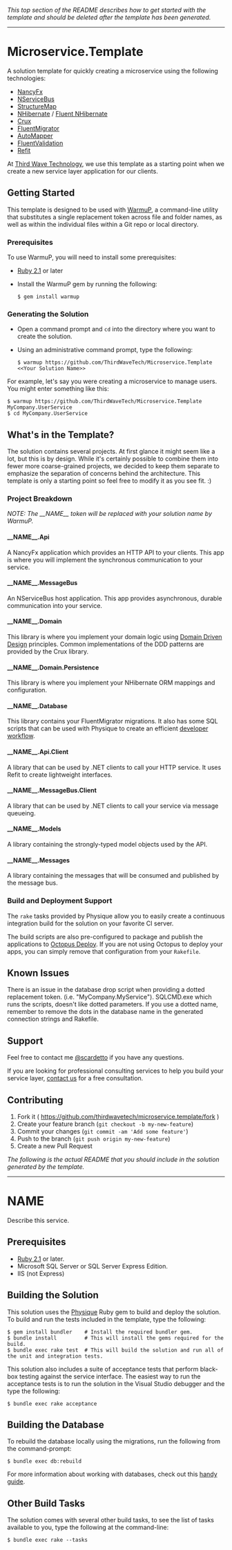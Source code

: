 *This top section of the README describes how to get started with the template and should be deleted after the template has been generated.*

***
# Microservice.Template

A solution template for quickly creating a microservice using the following technologies:

* [NancyFx](http://nancyfx.org)
* [NServiceBus](http://particular.net/nservicebus)
* [StructureMap](http://structuremap.github.io/)
* [NHibernate](http://nhibernate.info/) / [Fluent NHibernate](http://www.fluentnhibernate.org/)
* [Crux](https://github.com/scardetto/Crux)
* [FluentMigrator](https://github.com/schambers/fluentmigrator)
* [AutoMapper](http://automapper.org/)
* [FluentValidation](https://github.com/JeremySkinner/FluentValidation)
* [Refit](https://github.com/paulcbetts/refit)

At [Third Wave Technology](http://www.thirdwave.it), we use this template as a starting point when we create a new service layer application for our clients.

## Getting Started

This template is designed to be used with [WarmuP](https://github.com/chucknorris/warmup), a command-line utility that substitutes a single replacement token across file and folder names, as well as within the individual files within a Git repo or local directory.

### Prerequisites

To use WarmuP, you will need to install some prerequisites:

* [Ruby 2.1](https://github.com/scardetto/physique/blob/master/RUBY_SETUP.md) or later
* Install the WarmuP gem by running the following:

    ```
    $ gem install warmup
    ```

### Generating the Solution

* Open a command prompt and `cd` into the directory where you want to create the solution.
* Using an administrative command prompt, type the following:

    ```
    $ warmup https://github.com/ThirdWaveTech/Microservice.Template <<Your Solution Name>>
    ```

For example, let's say you were creating a microservice to manage users. You might enter something like this:

```
$ warmup https://github.com/ThirdWaveTech/Microservice.Template MyCompany.UserService
$ cd MyCompany.UserService
```

## What's in the Template?

The solution contains several projects.  At first glance it might seem like a lot, but this is by design.  While it's certainly possible to combine them into fewer more coarse-grained projects, we decided to keep them separate to emphasize the separation of concerns behind the architecture. This template is only a starting point so feel free to modify it as you see fit. :)

### Project Breakdown

*NOTE: The \_\_NAME\_\_ token will be replaced with your solution name by WarmuP.*

#### \_\_NAME\_\_.Api

A NancyFx application which provides an HTTP API to your clients.  This app is where you will implement the synchronous communication to your service.

#### \_\_NAME\_\_.MessageBus

An NServiceBus host application. This app provides asynchronous, durable communication into your service.

#### \_\_NAME\_\_.Domain

This library is where you implement your domain logic using [Domain Driven Design](http://en.wikipedia.org/wiki/Domain-driven_design) principles. Common implementations of the DDD patterns are provided by the Crux library. 

#### \_\_NAME\_\_.Domain.Persistence

This library is where you implement your NHibernate ORM mappings and configuration.

#### \_\_NAME\_\_.Database

This library contains your FluentMigrator migrations.  It also has some SQL scripts that can be used with Physique to create an efficient [developer workflow](https://github.com/scardetto/physique/blob/master/FLUENT_MIGRATOR.md).

#### \_\_NAME\_\_.Api.Client

A library that can be used by .NET clients to call your HTTP service. It uses Refit to create lightweight interfaces.

#### \_\_NAME\_\_.MessageBus.Client

A library that can be used by .NET clients to call your service via message queueing.

#### \_\_NAME\_\_.Models

A library containing the strongly-typed model objects used by the API.

#### \_\_NAME\_\_.Messages

A library containing the messages that will be consumed and published by the message bus.

### Build and Deployment Support

The `rake` tasks provided by Physique allow you to easily create a continuous integration build for the solution on your favorite CI server.

The build scripts are also pre-configured to package and publish the applications to [Octopus Deploy](https://octopusdeploy.com).  If you are not using Octopus to deploy your apps, you can simply remove that configuration from your `Rakefile`.

## Known Issues

There is an issue in the database drop script when providing a dotted replacement token. (i.e. "MyCompany.MyService"). SQLCMD.exe which runs the scripts, doesn't like dotted parameters.  If you use a dotted name, remember to remove the dots in the database name in the generated connection strings and Rakefile.

## Support

Feel free to contact me [@scardetto](https://twitter.com/scardetto) if you have any questions.

If you are looking for professional consulting services to help you build your service layer, [contact us](http://www.thirdwave.it/schedule-a-consultation/) for a free consultation.

## Contributing

1. Fork it ( https://github.com/thirdwavetech/microservice.template/fork )
2. Create your feature branch (`git checkout -b my-new-feature`)
3. Commit your changes (`git commit -am 'Add some feature'`)
4. Push to the branch (`git push origin my-new-feature`)
5. Create a new Pull Request

*The following is the actual README that you should include in the solution generated by the template.*

***
# __NAME__

Describe this service.

## Prerequisites

* [Ruby 2.1](https://github.com/scardetto/physique/blob/master/RUBY_SETUP.md) or later.
* Microsoft SQL Server or SQL Server Express Edition.
* IIS (not Express)

## Building the Solution

This solution uses the [Physique](https://github.com/scardetto/physique) Ruby gem to build and deploy the solution. To build and run the tests included in the template, type the following:

```
$ gem install bundler    # Install the required bundler gem.
$ bundle install         # This will install the gems required for the build.
$ bundle exec rake test  # This will build the solution and run all of the unit and integration tests.
```

This solution also includes a suite of acceptance tests that perform black-box testing against the service interface.  The easiest way to run the acceptance tests is to run the solution in the Visual Studio debugger and the type the following:

```
$ bundle exec rake acceptance
```

## Building the Database

To rebuild the database locally using the migrations, run the following from the command-prompt:

```
$ bundle exec db:rebuild
```

For more information about working with databases, check out this [handy guide](https://github.com/scardetto/physique/blob/master/FLUENT_MIGRATOR.md).

## Other Build Tasks

The solution comes with several other build tasks, to see the list of tasks available to you, type the following at the command-line:

```
$ bundle exec rake --tasks
```
